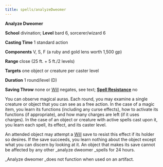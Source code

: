 ```yaml
---
title: spells/analyzeDweomer
---
```

 **Analyze Dweomer**

**School** divination; **Level** bard 6, sorcerer/wizard 6

**Casting Time** 1 standard action

**Components** V, S, F (a ruby and gold lens worth 1,500 gp)

**Range** close (25 ft. + 5 ft./2 levels)

**Targets** one object or creature per caster level

**Duration** 1 round/level (D)

**Saving Throw** none or [Will](../combat.md#_will) negates, see text; **[Spell Resistance](../glossary.md#_spell-resistance)** no

You can observe magical auras. Each round, you may examine a single creature or object that you can see as a free action. In the case of a magic item, you learn its functions (including any curse effects), how to activate its functions (if appropriate), and how many charges are left (if it uses charges). In the case of an object or creature with active spells cast upon it, you learn each spell, its effect, and its caster level.

An attended object may attempt a [Will](../combat.md#_will) save to resist this effect if its holder so desires. If the save succeeds, you learn nothing about the object except what you can discern by looking at it. An object that makes its save cannot be affected by any other _analyze dweomer _spells for 24 hours.

_Analyze dweomer _does not function when used on an artifact.

